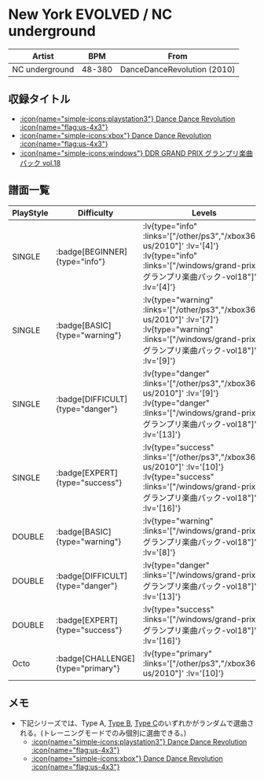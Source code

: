 # New York EVOLVED / NC underground

|Artist|BPM|From|
|------|---|----|
|NC underground|48-380|DanceDanceRevolution (2010)|

## 収録タイトル

- [ :icon{name="simple-icons:playstation3"} Dance Dance Revolution :icon{name="flag:us-4x3"} ](/other/ps3)
- [ :icon{name="simple-icons:xbox"} Dance Dance Revolution :icon{name="flag:us-4x3"} ](/xbox360-us/2010)
- [ :icon{name="simple-icons:windows"} DDR GRAND PRIX グランプリ楽曲パック vol.18](/windows/grand-prix#グランプリ楽曲パック-vol18)

## 譜面一覧

|PlayStyle|Difficulty|Levels|Notes|Movie|
|---------|----------|------|-----|-----|
|SINGLE| :badge[BEGINNER]{type="info"} | :lv{type="info" :links='["/other/ps3","/xbox360-us/2010"]' :lv='[4]'}  :lv{type="info" :links='["/windows/grand-prix#グランプリ楽曲パック-vol18"]' :lv='[4]'} |109/17||
|SINGLE| :badge[BASIC]{type="warning"} | :lv{type="warning" :links='["/other/ps3","/xbox360-us/2010"]' :lv='[7]'}  :lv{type="warning" :links='["/windows/grand-prix#グランプリ楽曲パック-vol18"]' :lv='[9]'} |238/30||
|SINGLE| :badge[DIFFICULT]{type="danger"} | :lv{type="danger" :links='["/other/ps3","/xbox360-us/2010"]' :lv='[9]'}  :lv{type="danger" :links='["/windows/grand-prix#グランプリ楽曲パック-vol18"]' :lv='[13]'} |437/45||
|SINGLE| :badge[EXPERT]{type="success"} | :lv{type="success" :links='["/other/ps3","/xbox360-us/2010"]' :lv='[10]'}  :lv{type="success" :links='["/windows/grand-prix#グランプリ楽曲パック-vol18"]' :lv='[16]'} |573/85||
|DOUBLE| :badge[BASIC]{type="warning"} | :lv{type="warning" :links='["/windows/grand-prix#グランプリ楽曲パック-vol18"]' :lv='[8]'} |233/34||
|DOUBLE| :badge[DIFFICULT]{type="danger"} | :lv{type="danger" :links='["/windows/grand-prix#グランプリ楽曲パック-vol18"]' :lv='[13]'} |401/46||
|DOUBLE| :badge[EXPERT]{type="success"} | :lv{type="success" :links='["/windows/grand-prix#グランプリ楽曲パック-vol18"]' :lv='[16]'} |598/30||
|Octo| :badge[CHALLENGE]{type="primary"} | :lv{type="primary" :links='["/other/ps3","/xbox360-us/2010"]' :lv='[10]'} |||

## メモ

- 下記シリーズでは、Type A, [Type B](/other/ps3/new-york-evolved-type-b), [Type C](/other/ps3/new-york-evolved-type-c)のいずれかがランダムで選曲される。(トレーニングモードでのみ個別に選曲できる。)
  - [ :icon{name="simple-icons:playstation3"} Dance Dance Revolution :icon{name="flag:us-4x3"} ](/other/ps3)
  - [ :icon{name="simple-icons:xbox"} Dance Dance Revolution :icon{name="flag:us-4x3"} ](/xbox360-us/2010)
